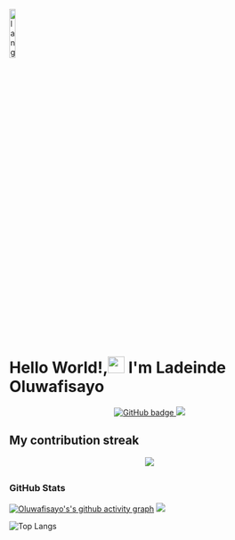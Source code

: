 <p align="left"><img width=15%" src="https://github.com/alansmathew/alansmathew/raw/master/lang.gif" alt="lang image here" /></p>


# Hello World!,<img src="https://media.giphy.com/media/hvRJCLFzcasrR4ia7z/giphy.gif" width="30px"> I'm Ladeinde Oluwafisayo

<p align="center">
  <a href="https://github.com/physayor?tab=followers">
    <img src="https://img.shields.io/github/followers/physayor?tab=followers?label=blue&logo=github&style=for-the-badge" alt="GitHub badge" />
  </a>
  <a href="http://twitter.com/physayor_loft">
    <img src="https://img.shields.io/twitter/follow/loft_physayor?label=Twitter&logo=twitter&style=for-the-badge" />
  </a>
 </p>

## My contribution streak
<!-- https://github.com/kcoder63/github-readme-streak-stats -->
<p align="center">
  <a href="https://github.com/physayor/github-readme-streak-stats">
    <img src="https://github-readme-streak-stats.herokuapp.com/?user=physayor&theme=dark&hide_border=true&background=0D1117&stroke=0000"/>
  </a><p>

## <h3 align="left">GitHub Stats</h3>
[![Oluwafisayo's's github activity graph](https://activity-graph.herokuapp.com/graph?username=physayor&theme=xcode)](https://git.io/physayor)
<a href="">
  <img align="centre" src="https://github-readme-stats.vercel.app/api?username=physayor&count_private=true&include_all_commits=true&show_icons=true&title_color=007bff&text_color=e7e7e7&icon_color=007bff&bg_color=171c28" />
<a />
  
![Top Langs](https://github-readme-stats.vercel.app/api/top-langs/?username=physayor&layout=compact&title_color=007bff&text_color=e7e7e7&icon_color=007bff&bg_color=171c28)
